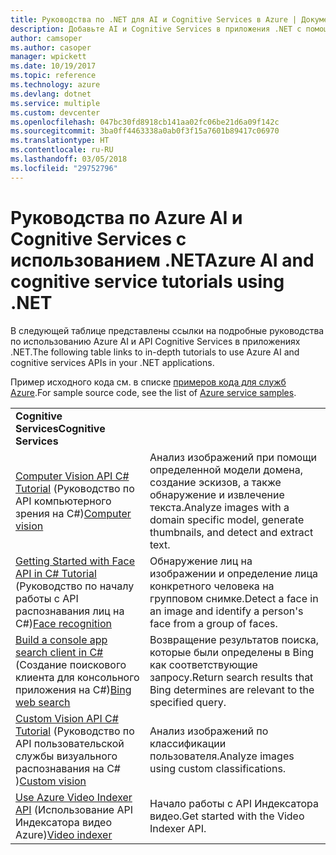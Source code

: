 ```yaml
---
title: Руководства по .NET для AI и Cognitive Services в Azure | Документация Майкрософт
description: Добавьте AI и Cognitive Services в приложения .NET с помощью служб Microsoft Azure.
author: camsoper
ms.author: casoper
manager: wpickett
ms.date: 10/19/2017
ms.topic: reference
ms.technology: azure
ms.devlang: dotnet
ms.service: multiple
ms.custom: devcenter
ms.openlocfilehash: 047bc30fd8918cb141aa02fc06be21d6a09f142c
ms.sourcegitcommit: 3ba0ff4463338a0ab0f3f15a7601b89417c06970
ms.translationtype: HT
ms.contentlocale: ru-RU
ms.lasthandoff: 03/05/2018
ms.locfileid: "29752796"
---
```

# <a name="azure-ai-and-cognitive-service-tutorials-using-net"></a><span data-ttu-id="ab6ef-103">Руководства по Azure AI и Cognitive Services с использованием .NET</span><span class="sxs-lookup"><span data-stu-id="ab6ef-103">Azure AI and cognitive service tutorials using .NET</span></span>

<span data-ttu-id="ab6ef-104">В следующей таблице представлены ссылки на подробные руководства по использованию Azure AI и API Cognitive Services в приложениях .NET.</span><span class="sxs-lookup"><span data-stu-id="ab6ef-104">The following table links to in-depth tutorials to use Azure AI and cognitive services APIs in your .NET applications.</span></span> 

<span data-ttu-id="ab6ef-105">Пример исходного кода см. в списке [примеров кода для служб Azure](https://azure.microsoft.com/resources/samples/?platform=dotnet).</span><span class="sxs-lookup"><span data-stu-id="ab6ef-105">For sample source code, see the list of [Azure service samples](https://azure.microsoft.com/resources/samples/?platform=dotnet).</span></span>

| | |
|---|---|
| <span data-ttu-id="ab6ef-106">**Cognitive Services**</span><span class="sxs-lookup"><span data-stu-id="ab6ef-106">**Cognitive Services**</span></span>| |
| <span data-ttu-id="ab6ef-107">[Computer Vision API C# Tutorial][1] (Руководство по API компьютерного зрения на C#)</span><span class="sxs-lookup"><span data-stu-id="ab6ef-107">[Computer vision][1]</span></span> | <span data-ttu-id="ab6ef-108">Анализ изображений при помощи определенной модели домена, создание эскизов, а также обнаружение и извлечение текста.</span><span class="sxs-lookup"><span data-stu-id="ab6ef-108">Analyze images with a domain specific model, generate thumbnails, and detect and extract text.</span></span> | 
| <span data-ttu-id="ab6ef-109">[Getting Started with Face API in C# Tutorial][2] (Руководство по началу работы с API распознавания лиц на C#)</span><span class="sxs-lookup"><span data-stu-id="ab6ef-109">[Face recognition][2]</span></span> | <span data-ttu-id="ab6ef-110">Обнаружение лиц на изображении и определение лица конкретного человека на групповом снимке.</span><span class="sxs-lookup"><span data-stu-id="ab6ef-110">Detect a face in an image and identify a person's face from a group of faces.</span></span> | 
| <span data-ttu-id="ab6ef-111">[Build a console app search client in C#][3] (Создание поискового клиента для консольного приложения на C#)</span><span class="sxs-lookup"><span data-stu-id="ab6ef-111">[Bing web search][3]</span></span>| <span data-ttu-id="ab6ef-112">Возвращение результатов поиска, которые были определены в Bing как соответствующие запросу.</span><span class="sxs-lookup"><span data-stu-id="ab6ef-112">Return search results that Bing determines are relevant to the specified query.</span></span> |
| <span data-ttu-id="ab6ef-113">[Custom Vision API C# Tutorial][4] (Руководство по API пользовательской службы визуального распознавания на C# )</span><span class="sxs-lookup"><span data-stu-id="ab6ef-113">[Custom vision][4]</span></span> | <span data-ttu-id="ab6ef-114">Анализ изображений по классификации пользователя.</span><span class="sxs-lookup"><span data-stu-id="ab6ef-114">Analyze images using custom classifications.</span></span> |
| <span data-ttu-id="ab6ef-115">[Use Azure Video Indexer API][5] (Использование API Индексатора видео Azure)</span><span class="sxs-lookup"><span data-stu-id="ab6ef-115">[Video indexer][5]</span></span> | <span data-ttu-id="ab6ef-116">Начало работы с API Индексатора видео.</span><span class="sxs-lookup"><span data-stu-id="ab6ef-116">Get started with the Video Indexer API.</span></span>|

[1]: /azure/cognitive-services/computer-vision/tutorials/csharptutorial
[2]: /azure/cognitive-services/face/tutorials/faceapiincsharptutorial
[3]: /azure/cognitive-services/bing-web-search/csharp-ranking-tutorial
[4]: /azure/cognitive-services/custom-vision-service/csharp-tutorial
[5]: /azure/cognitive-services/video-indexer/video-indexer-use-apis

